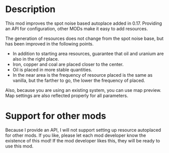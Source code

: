 # Description
This mod improves the spot noise based autoplace added in 0.17. Providing an API for configuration, other MODs make it easy to add resources.

The generation of resources does not change from the spot noise base, but has been improved in the following points.
* In addition to starting area resources,  guarantee that oil and uranium are also in the right place.
* Iron, copper and coal are placed closer to the center.
* Oil is placed in more stable quantities.
* In the near area is the frequency of resource placed is the same as vanilla, but the farther to go, the lower the frequency of placed.

Also, because you are using an existing system, you can use map preview. Map settings are also reflected properly for all parameters.

# Support for other mods
Because I provide an API, I will not support setting up resource autoplaced for other mods. If you like, please let each mod developer know the existence of this mod! If the mod developer likes this, they will be ready to use this mod.